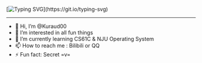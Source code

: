 [![Typing SVG](https://readme-typing-svg.demolab.com?font=ZCOOL+KuaiLe&color=B4BDF7&center=true&multiline=true&width=435&lines=%E6%AC%A2%E8%BF%8E%E6%9D%A5%E5%88%B0%E6%88%91%E7%9A%84%E4%B8%BB%E9%A1%B5+~;Welcome+to+Kuraudo's+profile+~)](https://git.io/typing-svg)

---

- 👋 Hi, I’m @Kuraud00
- 👀 I’m interested in all fun things
- 🌱 I’m currently learning CS61C & NJU Operating System
- 📫 How to reach me : Bilibili or QQ
- ⚡ Fun fact: Secret =v=

<!---
Kuraud00/Kuraud00 is a ✨ special ✨ repository because its `README.md` (this file) appears on your GitHub profile.
You can click the Preview link to take a look at your changes.
--->

